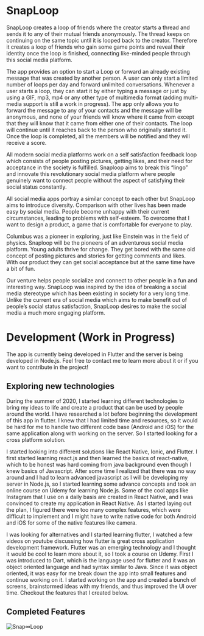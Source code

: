# SnapLoop

SnapLoop creates a loop of friends where the creator starts a thread and sends it to any of their mutual friends anonymously. The thread keeps on continuing on the same topic until it is looped back to the creator. Therefore it creates a loop of friends who gain some game points and reveal their identity once the loop is finished, connecting like-minded people through this social media platform.

The app provides an option to start a Loop or forward an already existing message that was created by another person. A user can only start a limited number of loops per day and forward unlimited conversations. Whenever a user starts a loop, they can start it by either typing a message or just by using a GIF, mp3, mp4 or any other type of multimedia format (adding multi-media support is still a work in progress). The app only allows you to forward the message to any of your contacts and the message will be anonymous, and none of your friends will know where it came from except that they will know that it came from either one of their contacts. The loop will continue until it reaches back to the person who originally started it. Once the loop is completed, all the members will be notified and they will receive a score.

All modern social media platforms work on a self satisfaction feedback loop which consists of people posting pictures, getting likes, and their need for acceptance in the society is fulfilled. Snaploop aims to break this “lingo” and innovate this revolutionary social media platform where people genuinely want to connect people without the aspect of satisfying their social status constantly.

All social media apps portray a similar concept to each other but SnapLoop aims to introduce diversity. Comparison with other lives has been made easy by social media. People become unhappy with their current circumstances, leading to problems with self-esteem. To overcome that I want to design a product, a game that is comfortable for everyone to play.

Columbus was a pioneer in exploring, just like Einstein was in the field of physics. Snaploop will be the pioneers of an adventurous social media platform. Young adults thrive for change. They get bored with the same old concept of posting pictures and stories for getting comments and likes. With our product they can get social acceptance but at the same time have a bit of fun.

Our venture helps people socialize and connect to other people in a fun and interesting way. SnapLoop was inspired by the idea of breaking a social media stereotype which has been existing in society for a very long time. Unlike the current era of social media which aims to make benefit out of people’s social status satisfaction, SnapLoop desires to make the social media a much more engaging platform.

# Development (Work in Progress)

The app is currently being developed in Flutter and the server is being developed in Node.js.
Feel free to contact me to learn more about it or if you want to contribute in the project!

## Exploring new technologies

During the summer of 2020, I started learning different technologies to bring my ideas to life and create a product that can be used by people around the world. I have researched a lot before beginning the development of this app in flutter. I knew that I had limited time and resources, so it would be hard for me to handle two different code base (Android and iOS) for the same application along with working on the server. So I started looking for a cross platform solution.

I started looking into different solutions like React Native, Ionic, and Flutter. I first started learning react.js and then learned the basics of react-native, which to be honest was hard coming from java background even though I knew basics of Javascript. After some time I realized that there was no way around and I had to learn advanced javascript as I will be developing my server in Node.js, so I started learning some advance concepts and took an online course on Udemy for learning Node.js. Some of the cool apps like Instagram that I use on a daily basis are created in React Native, and I was convinced to create my application in React Native. As I started laying out the plan, I figured there were too many complex features, which were difficult to implement and I might have to write native code for both Android and iOS for some of the native features like camera.

I was looking for alternatives and I started learning flutter, I watched a few videos on youtube discussing how flutter is great cross application development framework. Flutter was an emerging technology and I thought it would be cool to learn more about it, so I took a course on Udemy. First I was introduced to Dart, which is the language used for flutter and it was an object oriented language and had syntax similar to Java. Since it was object oriented, it was easy for me break down the app into small features and continue working on it. I started working on the app and created a bunch of screens, brainstormed ideas with my friends, and thus improved the UI over time. Checkout the features that I created below.

## Completed Features

![Snap∞Loop](snapLoop/documentation/gifs/gif1.gif)
